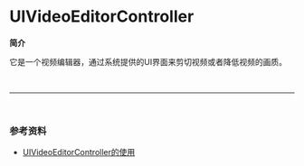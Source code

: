# UIVideoEditorController

**简介**

它是一个视频编辑器，通过系统提供的UI界面来剪切视频或者降低视频的画质。


<br>

***

<br>

### 参考资料

* [UIVideoEditorController的使用](http://blog.csdn.net/lcl130/article/details/42105579)